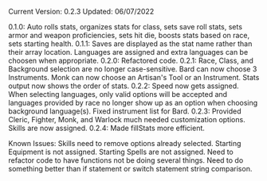 Current Version: 0.2.3
Updated: 06/07/2022

0.1.0: Auto rolls stats, organizes stats for class, sets save roll stats, sets armor and weapon proficiencies, sets hit die, boosts stats based on race, sets starting health.
0.1.1: Saves are displayed as the stat name rather than their array location. Languages are assigned and extra languages can be choosen when appropriate.
0.2.0: Refactored code.
0.2.1: Race, Class, and Background selection are no longer case-sensitive. Bard can now choose 3 Instruments. Monk can now choose an Artisan's Tool or an Instrument. Stats output now shows the order of stats.
0.2.2: Speed now gets assigned. When selecting languages, only valid options will be accepted and languages provided by race no longer show up as an option when choosing background language(s). Fixed instrument list for Bard.
0.2.3: Provided Cleric, Fighter, Monk, and Warlock much needed customization options. Skills are now assigned.
0.2.4: Made fillStats more efficient.

Known Issues:
Skills need to remove options already selected.
Starting Equipment is not assigned.
Starting Spells are not assigned.
Need to refactor code to have functions not be doing several things.
Need to do something better than if statement or switch statement string comparison.

